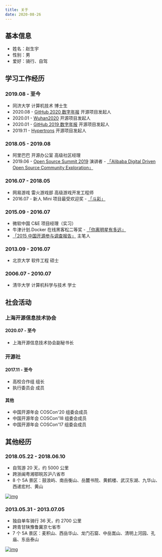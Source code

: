 ```yaml
---
title: 关于
date: 2020-08-26
---
```


## 基本信息

- 姓名：赵生宇
- 性别：男
- 爱好：骑行、自驾

## 学习工作经历

### 2019.08 - 至今

- 同济大学 计算机技术 博士生
- 2020.08 - [GitHub 2020 数字年报](https://github.com/X-lab2017/github-analysis-report-2020) 开源项目发起人
- 2020.01 - [Wuhan2020](https://github.com/wuhan2020) 开源项目发起人
- 2020.01 - [GitHub 2019 数字年报](https://github.com/X-lab2017/github-analysis-report-2019) 开源项目发起人
- 2019.11 - [Hypertrons](https://github.com/hypertrons/hypertrons) 开源项目发起人

### 2018.05 - 2019.08

- 阿里巴巴 开源办公室 高级社区经理
- 2019.06 - [Open Source Summit 2019](https://events19.lfasiallc.com/events/kubecon-cloudnativecon-china-2019/) 演讲者 - [「Alibaba Digital Driven Open Source Community Exploration」](https://www.youtube.com/watch?v=64RiOyQf_kU)

### 2016.07 - 2018.05

- 网易游戏 雷火游戏部 高级游戏开发工程师
- 2016.07 - 新人 Mini 项目最受欢迎奖 - [「斗彩」](https://v.youku.com/v_show/id_XMTY4MTQ2Mjg5Mg==.html)

### 2015.09 - 2016.07

- 微软中国 C&E 项目经理（实习）
- 牛津计划.Docker 在线黑客松二等奖 - [「你离明星有多远」](https://v.youku.com/v_show/id_XMTQwNjMzOTcyOA==.html)
- [「2015 中国开源参与调查报告」](https://github.com/kaiyuanshe/2015-China-Open-Source-Participation-Survey-Report/blob/master/report/2015%E4%B8%AD%E5%9B%BD%E5%BC%80%E6%BA%90%E5%8F%82%E4%B8%8E%E8%B0%83%E6%9F%A5%E6%8A%A5%E5%91%8A.pdf) 主笔人

### 2013.09 - 2016.07

- 北京大学 软件工程 硕士

### 2006.07 - 2010.07

- 清华大学 计算机科学与技术 学士

## 社会活动

### 上海开源信息技术协会

#### 2020.07 - 至今

- 上海开源信息技术协会副秘书长

### 开源社

#### 2017.11 - 至今

- 高校合作组 组长
- 执行委员会 成员

#### 其他

- 中国开源年会 COSCon'20 组委会成员
- 中国开源年会 COSCon'18 组委会成员
- 中国开源年会 COSCon'17 组委会成员

## 其他经历

### 2018.05.22 - 2018.06.10

- 自驾游 20 天，约 5000 公里
- 跨浙闽粤湘鄂皖苏沪八省市
- 8 个 5A 景区：鼓浪屿、南岳衡山、岳麓书院、黄鹤楼、武汉东湖、九华山、西递宏村、黄山

[![img](http://cdn.frankzhao.cn/image/2018-car-route.jpeg?imageMogr2/thumbnail/x400)](http://cdn.frankzhao.cn/image/2018-car-route.jpeg)

### 2013.05.31 - 2013.07.05

- 独自单车骑行 36 天，约 2700 公里
- 跨青甘陕豫鲁冀京七省市
- 7 个 5A 景区：麦积山、西岳华山、龙门石窟、中岳嵩山、清明上河园、孔庙、东岳泰山

[![img](http://cdn.frankzhao.cn/image/2013-bike-route.jpeg?imageMogr2/thumbnail/x400)](http://cdn.frankzhao.cn/image/2013-bike-route.jpeg)
